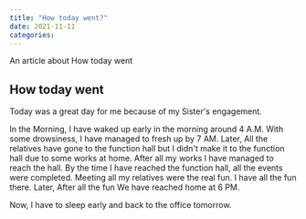```yaml
---
title: "How today went?"
date: 2021-11-11
categories:
---
```


An article about How today went

## How today went

Today was a great day for me because of my Sister's engagement. 

In the Morning, I have waked up early in the morning around 4 A.M. With some drowsiness, I have managed to fresh up by 7 AM. Later, All the relatives have gone to the function hall but I didn't make it to the function hall due to some works at home. After all my works I have managed to reach the hall. By the time I have reached the function hall, all the events were completed. Meeting all my relatives were the real fun. I have all the fun there. Later, After all the fun We have reached home at 6 PM. 

Now, I have to sleep early and back to the office tomorrow.